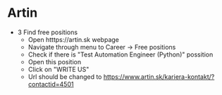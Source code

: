 # Artin

* 3 Find free positions
    * Open htttps://artin.sk webpage
    * Navigate through menu to Career -> Free positions
    * Check if there is "Test Automation Engineer (Python)" possition
    * Open this position
    * Click on "WRITE US"
    * Url should be changed to https://www.artin.sk/kariera-kontakt/?contactid=4501